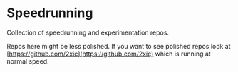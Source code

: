 # Speedrunning

Collection of speedrunning and experimentation repos. 

Repos here might be less polished. If you want to see polished repos look at [https://github.com/2xic](https://github.com/2xic) which is running at normal speed.
